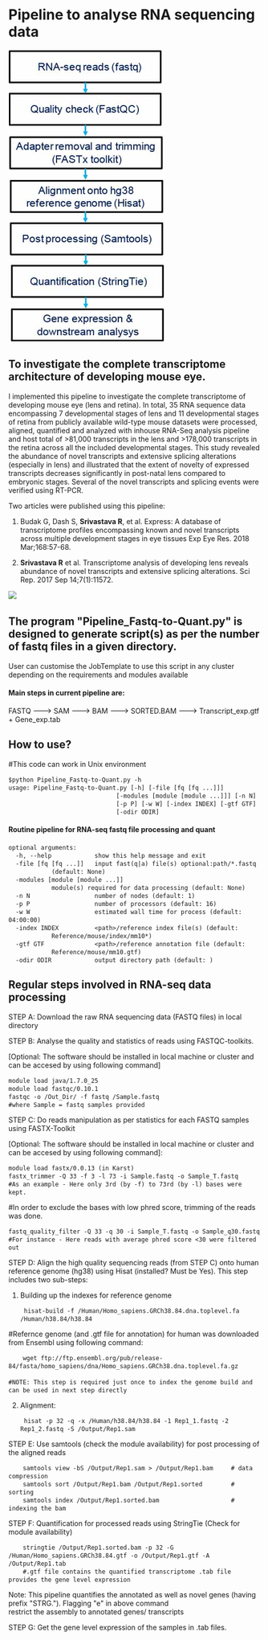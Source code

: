 # Pipeline to analyse RNA sequencing data
![](./RNAseq_Pipeline.jpg)


## To investigate the complete transcriptome architecture of developing mouse eye.
I implemented this pipeline to investigate the complete transcriptome of developing mouse eye (lens and retina). 
In total, 35 RNA sequence data encompassing 7 developmental stages of lens and 11 developmental stages of retina
from publicly available wild-type mouse datasets were processed, aligned, quantified and analyzed with inhouse
RNA-Seq analysis pipeline and host total of >81,000 transcripts in the lens and >178,000
transcripts in the retina across all the included developmental stages. This study revealed the abundance of
novel transcripts and extensive splicing alterations (especially in lens) and illustrated that the extent of
novelty of expressed transcripts decreases significantly in post-natal lens compared to embryonic
stages. Several of the novel transcripts and splicing events were verified using RT-PCR.

Two articles were published using this pipeline:
1. Budak G, Dash S, **Srivastava R**, et al. Express: A database of transcriptome profiles encompassing known and novel
transcripts across multiple development stages in eye tissues Exp Eye Res. 2018 Mar;168:57-68.

2. **Srivastava R** et al. Transcriptome analysis of developing lens reveals abundance of novel transcripts and
extensive splicing alterations. Sci Rep. 2017 Sep 14;7(1):11572.

![](https://media.springernature.com/full/springer-static/image/art%3A10.1038%2Fs41598-017-10615-4/MediaObjects/41598_2017_10615_Fig1_HTML.jpg?as=webp)


## The program "Pipeline_Fastq-to-Quant.py" is designed to generate script(s) as per the number of fastq files in a given directory.

User can customise the JobTemplate to use this script in any cluster depending on the requirements and modules available

#### Main steps in current pipeline are:

FASTQ ---> SAM ---> BAM ---> SORTED.BAM ---> Transcript_exp.gtf + Gene_exp.tab

## How to use?
#This code can work in Unix environment

	$python Pipeline_Fastq-to-Quant.py -h
	usage: Pipeline_Fastq-to-Quant.py [-h] [-file [fq [fq ...]]]
                                  [-modules [module [module ...]]] [-n N]
                                  [-p P] [-w W] [-index INDEX] [-gtf GTF]
                                  [-odir ODIR]

#### Routine pipeline for RNA-seq fastq file processing and quant
	
	optional arguments:
	  -h, --help            show this help message and exit
	  -file [fq [fq ...]]   input fast(q|a) file(s) optional:path/*.fastq
				(default: None)
	  -modules [module [module ...]]
				module(s) required for data processing (default: None)
	  -n N                  number of nodes (default: 1)
	  -p P                  number of processors (default: 16)
	  -w W                  estimated wall time for process (default: 04:00:00)
	  -index INDEX          <path>/reference index file(s) (default:
				Reference/mouse/index/mm10*)
	  -gtf GTF              <path>/reference annotation file (default:
				Reference/mouse/mm10.gtf)
	  -odir ODIR            output directory path (default: )


## Regular steps involved in RNA-seq data processing

STEP A: Download the raw RNA sequencing data (FASTQ files) in local directory

STEP B: Analyse the quality and statistics of reads using FASTQC-toolkits. 

[Optional: The software should be installed in local machine or cluster and can be accesed by using following command]

	module load java/1.7.0_25
	module load fastqc/0.10.1
	fastqc -o /Out_Dir/ -f fastq /Sample.fastq
	#where Sample = fastq samples provided

STEP C: Do reads manipulation as per statistics for each FASTQ samples using FASTX-Toolkit 

[Optional: The software should be installed in local machine or cluster and can be accesed by using following command]:
		
	module load fastx/0.0.13 (in Karst)
	fastx_trimmer -Q 33 -f 3 -l 73 -i Sample.fastq -o Sample_T.fastq		
	#As an example - Here only 3rd (by -f) to 73rd (by -l) bases were kept.  

#In order to exclude the bases with low phred score, trimming of the reads was done. 
	
	fastq_quality_filter -Q 33 -q 30 -i Sample_T.fastq -o Sample_q30.fastq		
	#For instance - Here reads with average phred score <30 were filtered out

STEP D: Align the high quality sequencing reads (from STEP C) onto human reference genome (hg38)
using Hisat (installed? Must be Yes).
This step includes two sub-steps:
1. Building up the indexes for reference genome

		hisat-build -f /Human/Homo_sapiens.GRCh38.84.dna.toplevel.fa /Human/h38.84/h38.84
    
#Refernce genome (and .gtf file for annotation) for human was downloaded from Ensembl using following command:
		
		wget ftp://ftp.ensembl.org/pub/release-84/fasta/homo_sapiens/dna/Homo_sapiens.GRCh38.dna.toplevel.fa.gz
   	
	#NOTE: This step is required just once to index the genome build and can be used in next step directly	
	
2. Alignment:
	
		hisat -p 32 -q -x /Human/h38.84/h38.84 -1 Rep1_1.fastq -2 Rep1_2.fastq -S /Output/Rep1.sam

STEP E: Use samtools (check the module availability) for post processing of the aligned reads

		samtools view -bS /Output/Rep1.sam > /Output/Rep1.bam     # data compression
		samtools sort /Output/Rep1.bam /Output/Rep1.sorted        # sorting
		samtools index /Output/Rep1.sorted.bam                    # indexing the bam

STEP F: Quantification for processed reads using StringTie (Check for module availability)

		stringtie /Output/Rep1.sorted.bam -p 32 -G /Human/Homo_sapiens.GRCh38.84.gtf -o /Output/Rep1.gtf -A /Output/Rep1.tab
  		#.gtf file contains the quantified transcriptome .tab file provides the gene level expression
	
Note: This pipeline quantifies the annotated as well as novel genes (having prefix "STRG."). Flagging "e" in above command   
restrict the assembly to annotated genes/ transcripts

STEP G: Get the gene level expression of the samples in .tab files.
